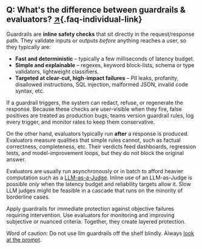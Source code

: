 ## Q: What's the difference between guardrails & evaluators? [↗](/blog/posts/evals-faq/whats-the-difference-between-guardrails-evaluators.html){.faq-individual-link}

Guardrails are **inline safety checks** that sit directly in the request/response path. They validate inputs or outputs _before_ anything reaches a user, so they typically are:

- **Fast and deterministic** – typically a few milliseconds of latency budget.
- **Simple and explainable** – regexes, keyword block-lists, schema or type validators, lightweight classifiers.
- **Targeted at clear-cut, high-impact failures** – PII leaks, profanity, disallowed instructions, SQL injection, malformed JSON, invalid code syntax, etc.

If a guardrail triggers, the system can redact, refuse, or regenerate the response. Because these checks are user-visible when they fire, false positives are treated as production bugs; teams version guardrail rules, log every trigger, and monitor rates to keep them conservative.

On the other hand, evaluators typically run **after** a response is produced. Evaluators measure qualities that simple rules cannot, such as factual correctness, completeness, etc. Their verdicts feed dashboards, regression tests, and model-improvement loops, but they do not block the original answer. 

Evaluators are usually run asynchronously or in batch to afford heavier computation such as a [LLM-as-a-Judge](https://hamel.dev/blog/posts/llm-judge/). Inline use of an LLM-as-Judge is possible _only_ when the latency budget and reliability targets allow it.  Slow LLM judges might be feasible in a cascade that runs on the minority of borderline cases.

Apply guardrails for immediate protection against objective failures requiring intervention. Use evaluators for monitoring and improving subjective or nuanced criteria. Together, they create layered protection.

Word of caution: Do not use llm guardrails off the shelf blindly.  Always [look at the prompt](https://hamel.dev/blog/posts/prompt/).